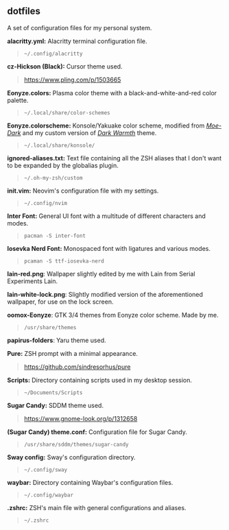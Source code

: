 ## dotfiles

A set of configuration files for my personal system.

**alacritty.yml:** Alacritty terminal configuration file.

> `~/.config/alacritty`

**cz-Hickson (Black):** Cursor theme used.
> <https://www.pling.com/p/1503665>

**Eonyze.colors:** Plasma color theme with a black-and-white-and-red color palette.

> `~/.local/share/color-schemes`

**Eonyze.colorscheme:** Konsole/Yakuake color scheme, modified from [_Moe-Dark_](https://store.kde.org/p/1378415) and my custom version of [_Dark Warmth_](https://store.kde.org/p/1283955/) theme.

> `~/.local/share/konsole/`

**ignored-aliases.txt:** Text file containing all the ZSH aliases that I don't want to be expanded by the globalias plugin.

> `~/.oh-my-zsh/custom`

**init.vim:** Neovim's configuration file with my settings.

> `~/.config/nvim`

**Inter Font:** General UI font with a multitude of different characters and modes.

> `pacman -S inter-font`

**Iosevka Nerd Font:** Monospaced font with ligatures and various modes.

> `pcaman -S ttf-iosevka-nerd`

**lain-red.png**: Wallpaper slightly edited by me with Lain from Serial Experiments Lain.

**lain-white-lock.png**: Slightly modified version of the aforementioned wallpaper, for use on the lock screen.

**oomox-Eonyze**: GTK 3/4 themes from Eonyze color scheme. Made by me.

> `/usr/share/themes`

**papirus-folders**: Yaru theme used.

**Pure:** ZSH prompt with a minimal appearance.

> <https://github.com/sindresorhus/pure>

**Scripts:** Directory containing scripts used in my desktop session.

> `~/Documents/Scripts`

**Sugar Candy:** SDDM theme used.
> <https://www.gnome-look.org/p/1312658>

**(Sugar Candy) theme.conf:** Configuration file for Sugar Candy.
> `/usr/share/sddm/themes/sugar-candy`

**Sway config:** Sway's configuration directory.

> `~/.config/sway`

**waybar:** Directory containing Waybar's configuration files.

> `~/.config/waybar`

**.zshrc:** ZSH's main file with general configurations and aliases.

> `~/.zshrc`
